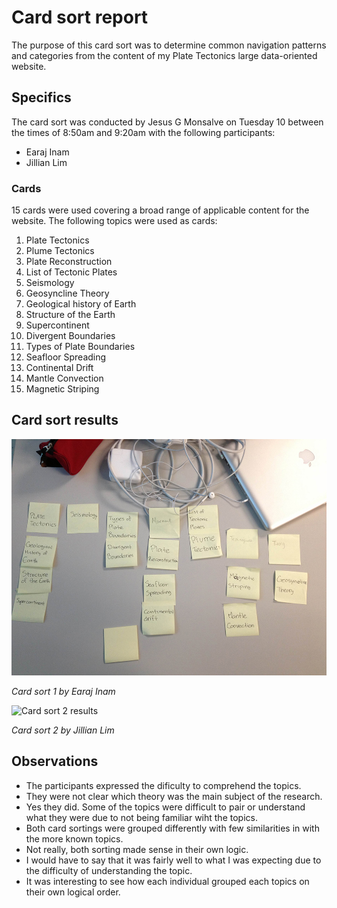 # Card sort report

The purpose of this card sort was to determine common navigation patterns and categories from the content of my Plate Tectonics large data-oriented website.

## Specifics

The card sort was conducted by Jesus G Monsalve on Tuesday 10 between the times of 8:50am and 9:20am with the following participants:

- Earaj Inam 
- Jillian Lim

### Cards

15 cards were used covering a broad range of applicable content for the website. The following topics were used as cards:

1. Plate Tectonics
2. Plume Tectonics
3. Plate Reconstruction
4. List of Tectonic Plates
5. Seismology
6. Geosyncline Theory
7. Geological history of Earth
8. Structure of the Earth
9. Supercontinent
10. Divergent Boundaries 
11. Types of Plate Boundaries
12. Seafloor Spreading
13. Continental Drift
14. Mantle Convection
15. Magnetic Striping

## Card sort results

![Card sort 1 results](card-sort-1.jpg)

*Card sort 1 by Earaj Inam*

![Card sort 2 results](card-sort-2.jpg)

*Card sort 2 by Jillian Lim*

## Observations

- The participants expressed the dificulty to comprehend the topics.
- They were not clear which theory was the main subject of the research.
- Yes they did. Some of the topics were difficult to pair or understand what they were due to not being familiar wiht the topics.
- Both card sortings were grouped differently with few similarities in with the more known topics. 
- Not really, both sorting made sense in their own logic.
- I would have to say that it was fairly well to what I was expecting due to the difficulty of understanding the topic.
- It was interesting to see how each individual grouped each topics on their own logical order.